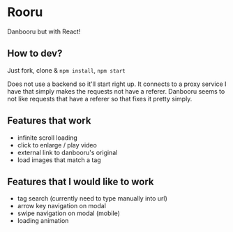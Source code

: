 # Rooru
Danbooru but with React!


## How to dev?
Just fork, clone & `npm install`, `npm start`

Does not use a backend so it'll start right up. It connects to a proxy service I have that simply makes the requests not have a referer. Danbooru seems to not like requests that have a referer so that fixes it pretty simply.

## Features that work
- infinite scroll loading
- click to enlarge / play video
- external link to danbooru's original
- load images that match a tag


## Features that I would like to work
- tag search (currently need to type manually into url)
- arrow key navigation on modal
- swipe navigation on modal (mobile)
- loading animation
